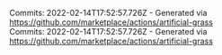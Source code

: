 Commits: 2022-02-14T17:52:57.726Z - Generated via https://github.com/marketplace/actions/artificial-grass
<br>
Commits: 2022-02-14T17:52:57.726Z - Generated via https://github.com/marketplace/actions/artificial-grass
<br>
